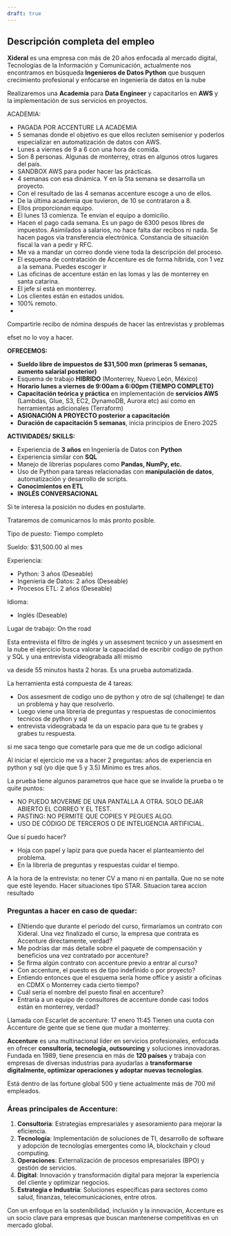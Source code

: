 ```yaml
---
draft: true
---
```

## Descripción completa del empleo

**Xideral** es una empresa con más de 20 años enfocada al mercado digital, Tecnologías de la Información y Comunicación, actualmente nos encontramos en búsqueda **Ingenieros de Datos Python** que busquen crecimiento profesional y enfocarse en ingeniería de datos en la nube

Realizaremos una **Academia** para **Data Engineer** y capacitarlos en **AWS** y la implementación de sus servicios en proyectos.

ACADEMIA: 
- PAGADA POR ACCENTURE LA ACADEMIA
- 5 semanas donde el objetivo es que ellos recluten semisenior y poderlos especializar en automatización de datos con AWS. 
- Lunes a viernes de 9 a 6 con una hora de comida.
- Son 8 personas. Algunas de monterrey, otras en algunos otros lugares del país. 
- SANDBOX AWS para poder hacer las prácticas. 
- 4 semanas con esa dinámica. Y en la 5ta semana se desarrolla un proyecto. 
- Con el resultado de las 4 semanas accenture escoge a uno de ellos. 
- De la última academia que tuvieron, de 10 se contrataron a 8. 
- Ellos proporcionan equipo. 
- El lunes 13 comienza. Te envían el equipo a domicilio. 
- Hacen el pago cada semana. Es un pago de 6300 pesos libres de impuestos. Asimilados a salarios, no hace falta dar recibos ni nada. Se hacen pagos via transferencia electrónica. Constancia de situación fiscal la van a pedir y RFC. 
- Me va a mandar un correo donde viene toda la descripción del proceso. 
- El esquema de contratación de Accenture es de forma híbrida, con 1 vez a la semana. Puedes escoger ir 
- Las oficinas de accenture están en las lomas y las de monterrey en santa catarina. 
- El jefe sí está en monterrey. 
- Los clientes están en estados unidos. 
- 100% remoto. 
- 

Compartirle recibo de nómina después de hacer las entrevistas y problemas

efset no lo voy a hacer. 



**OFRECEMOS:**

- **Sueldo libre de impuestos de $31,500 mxn (primeras 5 semanas, aumento salarial posterior)**
- Esquema de trabajo **HIBRIDO** (Monterrey, Nuevo León, México)
- **Horario lunes a viernes de 9:00am a 6:00pm (TIEMPO COMPLETO)**
- **Capacitación teórica y práctica** en implementación de **servicios AWS** (Lambdas, Glue, S3, EC2, DynamoDB, Aurora etc) así como en herramientas adicionales (Terraform)
- **ASIGNACIÓN A PROYECTO posterior a capacitación**
- **Duración de capacitación 5 semanas**, inicia principios de Enero 2025

**ACTIVIDADES/ SKILLS:**

- Experiencia de **3 años** en Ingeniería de Datos con **Python**
- Experiencia similar con **SQL**
- Manejo de librerías populares como **Pandas, NumPy, etc.**
- Uso de Python para tareas relacionadas con **manipulación de datos**, automatización y desarrollo de scripts.
- **Conocimientos en ETL**
- **INGLÉS CONVERSACIONAL**

Si te interesa la posición no dudes en postularte.

Trataremos de comunicarnos lo más pronto posible.

Tipo de puesto: Tiempo completo

Sueldo: $31,500.00 al mes

Experiencia:

- Python: 3 años (Deseable)
- Ingeniería de Datos: 2 años (Deseable)
- Procesos ETL: 2 años (Deseable)

Idioma:

- Inglés (Deseable)

Lugar de trabajo: On the road




Esta entrevista el filtro de inglés 
y un assesment tecnico y un assesment en la nube
el ejercicio busca valorar la capacidad de escribir codigo de python y SQL y una entrevista videograbada allí mismo 

va desde 55 minutos hasta 2 horas. Es una prueba automatizada. 


La herramienta está compuesta de 4 tareas: 
- Dos assesment de codigo uno de python y otro de sql (challenge) te dan un problema y hay que resolverlo. 
- Luego viene una libreria de preguntas y respuestas de conocimientos tecnicos de python y sql 
- entrevista videograbada te da un espacio para que tu te grabes y grabes tu respuesta. 

si me saca tengo que cometarle para que me de un codigo adicional 

Al iniciar el ejercicio me va a hacer 2 preguntas: 
años de experiencia en python y sql (yo dije que 5 y 3.5) Mínimo es tres años. 

La prueba tiene algunos parametros que hace que se invalide la prueba o te quite puntos: 
- NO PUEDO MOVERME DE UNA PANTALLA A OTRA. SOLO DEJAR ABIERTO EL CORREO Y EL TEST. 
- PASTING: NO PERMITE QUE COPIES Y PEGUES ALGO. 
- USO DE CÓDIGO DE TERCEROS O DE INTELIGENCIA ARTIFICIAL. 

Que sí puedo hacer? 
- Hoja con papel y lapiz para que pueda hacer el planteamiento del problema. 
- En la librería de preguntas y respuestas cuidar el tiempo. 

A la hora de la entrevista: no tener CV a mano ni en pantalla. Que no se note que esté leyendo. 
Hacer situaciones tipo STAR. Situacion tarea accion resultado






### Preguntas a hacer en caso de quedar:

- ENtiendo que durante el periodo del curso, firmaríamos un contrato con Xideral. Una vez finalizado el curso, la empresa que contrata es Accenture directamente, verdad?
- Me podrías dar más detalle sobre el paquete de compensación y beneficios una vez contratado por accenture?
- Se firma algún contrato con accenture previo a entrar al curso? 
- Con accenture, el puesto es de tipo indefinido o por proyecto?
- Entiendo entonces que el esquema sería home office y asistir a oficinas en CDMX o Monterrey cada cierto tiempo?
- Cuál sería el nombre del puesto final en accenture?
- Entraría a un equipo de consultores de accenture donde casi todos están en monterrey, verdad?



Llamada con Escarlet de accenture: 17 enero 11:45
Tienen una cuota con Accenture de gente que se tiene que mudar a monterrey. 







**Accenture** es una multinacional líder en servicios profesionales, enfocada en ofrecer **consultoría, tecnología, outsourcing** y soluciones innovadoras. Fundada en 1989, tiene presencia en más de **120 países** y trabaja con empresas de diversas industrias para ayudarlas a **transformarse digitalmente, optimizar operaciones y adoptar nuevas tecnologías**.

Está dentro de las fortune global 500 y tiene actualmente más de 700 mil empleados. 

### **Áreas principales de Accenture**:

1. **Consultoría**: Estrategias empresariales y asesoramiento para mejorar la eficiencia.
2. **Tecnología**: Implementación de soluciones de TI, desarrollo de software y adopción de tecnologías emergentes como IA, blockchain y cloud computing.
3. **Operaciones**: Externalización de procesos empresariales (BPO) y gestión de servicios.
4. **Digital**: Innovación y transformación digital para mejorar la experiencia del cliente y optimizar negocios.
5. **Estrategia e Industria**: Soluciones específicas para sectores como salud, finanzas, telecomunicaciones, entre otros.

Con un enfoque en la sostenibilidad, inclusión y la innovación, Accenture es un socio clave para empresas que buscan mantenerse competitivas en un mercado global.


